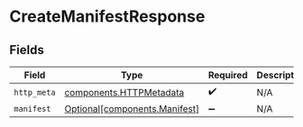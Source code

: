 # CreateManifestResponse


## Fields

| Field                                                                | Type                                                                 | Required                                                             | Description                                                          |
| -------------------------------------------------------------------- | -------------------------------------------------------------------- | -------------------------------------------------------------------- | -------------------------------------------------------------------- |
| `http_meta`                                                          | [components.HTTPMetadata](../../models/components/httpmetadata.md)   | :heavy_check_mark:                                                   | N/A                                                                  |
| `manifest`                                                           | [Optional[components.Manifest]](../../models/components/manifest.md) | :heavy_minus_sign:                                                   | N/A                                                                  |